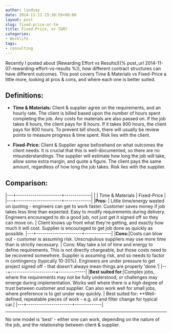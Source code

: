 ```yaml
---
author: lindsay
date: 2014-11-11 23:30:59+00:00
layout: post
slug: fixed-price-or-tm
title: Fixed-Price, or T&M?
categories:
- Worklife
tags:
- consulting
---
```


Recently I posted about [Rewarding Effort vs Results]({% post_url 2014-11-07-rewarding-effort-vs-results %}), how different contract structures can have different outcomes. This post covers Time & Materials vs Fixed-Price a little more, looking at pros & cons, and where each one is better suited.

## Definitions:

* **Time & Materials:** Client & supplier agree on the requirements, and an hourly rate. The client is billed based upon the number of hours spent completing the job. Any costs for materials are also passed on. If the job takes 8 hours, the client pays for 8 hours. If it takes 800 hours, the client pays for 800 hours. To prevent bill shock, there will usually be review points to measure progress & time spent. Risk lies with the client.

* **Fixed-Price:** Client & Supplier agree beforehand on what outcomes the client needs. It is crucial that this is well-documented, so there are no misunderstandings. The supplier will estimate how long the job will take, allow some extra margin, and quote a figure. The client pays the same amount, regardless of how long the job takes. Risk lies with the supplier.

## Comparison:

|---+----------------------+-------------|
|   | Time & Materials | Fixed-Price |
|---+----------------------+-------------|
|**Pros:** | Little time/energy wasted on quoting - engineers can get to work faster. Customer saves money if job takes less time than expected. Easy to modify requirements during delivery. Engineers encouraged to do a good job, not just get it signed off so they can move on. | Client knows up front what they're getting, and exactly how much it will cost. Supplier is encouraged to get job done as quickly as possible.
|---+----------------------+-------------|
|**Cons:**|Costs can blow out - customer is assuming risk. Unscrupulous suppliers may use more time than is strictly necessary. | Cons: May take a lot of time and energy to define requirements. This is not directly chargeable, but those costs need to be recovered somewhere. Supplier is assuming risk, and so needs to factor in contingency (typically 10-20%). Engineers are under pressure to get project signed off - that doesn't always mean things are properly 'done.'|
|---+----------------------+-------------|
|**Best suited for:**|Complex jobs, where the requirements may not be fully understood, or challenges may emerge during implementation. Works well where there is a high degree of trust between customer and supplier. Can also work well for small jobs, where preference is to get under way quickly. | Best suited for: **Well-defined, repeatable pieces of work - e.g. oil and filter change for typical car.|
|---+----------------------+-------------|

---

No one model is 'best' - either one can work, depending on the nature of the job, and the relationship between client & supplier.
